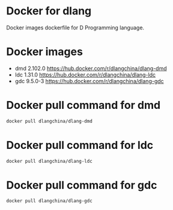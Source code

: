 # Docker for dlang
Docker images dockerfile for D Programming language.

# Docker images
 * dmd 2.102.0 https://hub.docker.com/r/dlangchina/dlang-dmd
 * ldc 1.31.0 https://hub.docker.com/r/dlangchina/dlang-ldc
 * gdc 9.5.0-3 https://hub.docker.com/r/dlangchina/dlang-gdc

# Docker pull command for dmd
```bash
docker pull dlangchina/dlang-dmd
```

# Docker pull command for ldc
```bash
docker pull dlangchina/dlang-ldc
```

# Docker pull command for gdc
```bash
docker pull dlangchina/dlang-gdc
```
